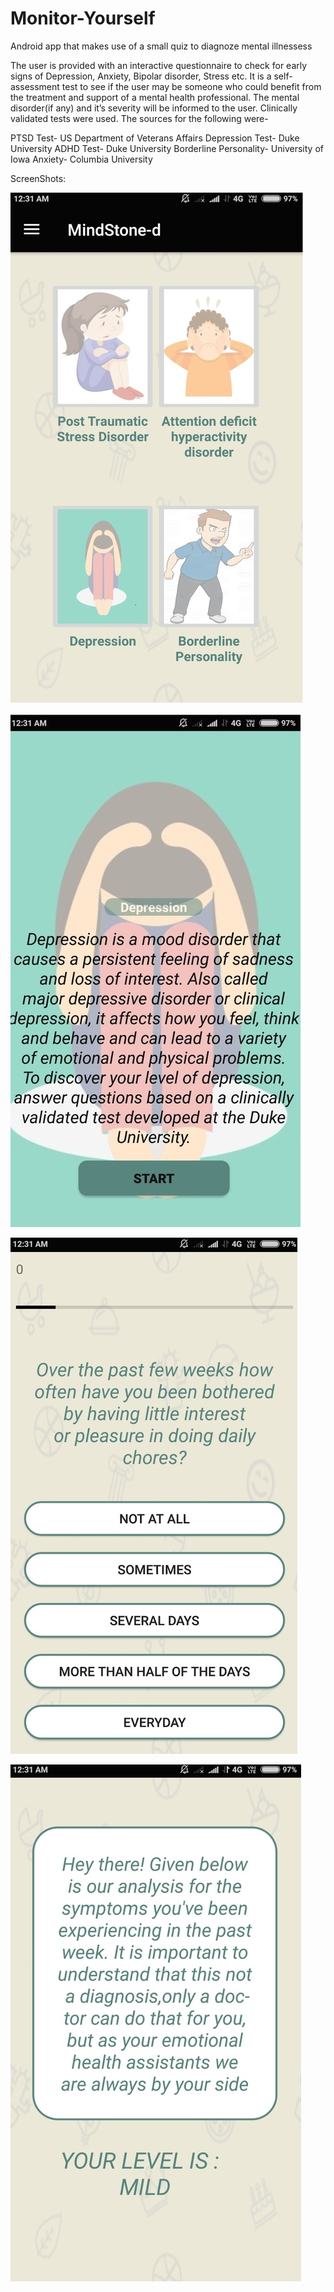# Monitor-Yourself
Android app that makes use of a small quiz to diagnoze mental illnessess 

The user is provided with an interactive questionnaire to check for early signs of Depression, Anxiety, Bipolar disorder, Stress etc. It is
a self-assessment test to see if the user may be someone who could benefit from the treatment and support of a mental health professional.
The mental disorder(if any) and it’s severity will be informed to the user.
Clinically validated tests were used. The sources for the following were- 

PTSD Test- US Department of Veterans Affairs
Depression Test- Duke University
ADHD Test- Duke University
Borderline Personality- University of Iowa
Anxiety- Columbia University

ScreenShots:

![](Screenshot_20190613-152819__01.jpg?)



![](Screenshot_20190613-152826__01.jpg?raw=true "First Page")



![](Screenshot_20190613-152835__01.jpg?raw=true "First Page")



![](Screenshot_20190613-152812__01.jpg?raw=true "First Page")

